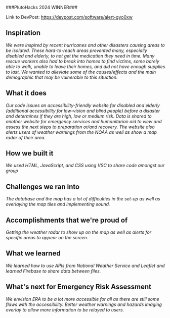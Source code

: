 ###PlutoHacks 2024 WINNER###

Link to DevPost: https://devpost.com/software/alert-gyo0xw


## Inspiration
*We were inspired by recent hurricanes and other disasters causing areas to be isolated.  These hard-to-reach areas prevented many, especially disabled and elderly, to not get the medication they need in time.  Many rescue workers also had to break into homes to find victims, some barely able to walk, unable to leave their homes, and did not have enough supplies to last.  We wanted to alleviate some of the causes/effects and the main demographic that may be vulnerable to this situation.*

## What it does
*Our code issues an accessibility-friendly website for disabled and elderly (additional accessibility for low-vision and blind people) before a disaster and determines if they are high, low or medium risk.  Data is shared to another website for emergency services and humanitarian aid to view and assess the next steps to preparation or/and recovery.  The website also alerts users of weather warnings from the _NOAA_ as well as show a map radar of their area.*

## How we built it
*We used HTML, JavaScript, and CSS using VSC to share code amongst our group*

## Challenges we ran into
*The database and the map has a lot of difficulties in the set-up as well as overlaying the map tiles and implementing sound.*

## Accomplishments that we're proud of
*Getting the weather radar to show up on the map as well as alerts for specific areas to appear on the screen.*

## What we learned
*We learned how to use APIs from _National Weather Service_ and _Leaflet_ and learned _Firebase_ to share data between files.*

## What's next for Emergency Risk Assessment
*We envision ERA to be a lot more accessible for all as there are still some flaws with the accessibility.  Better weather warnings and hazards imaging overlay to allow more information to be relayed to users.*
